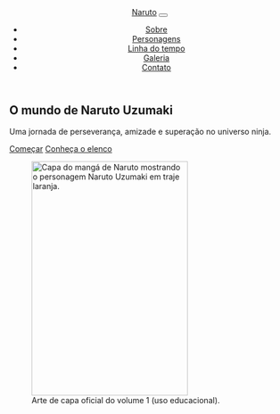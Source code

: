 
  <!-- Cabeçalho / Navegação -->
  <header class="border-bottom">
    <nav class="navbar navbar-expand-lg bg-body-tertiary" role="navigation" aria-label="Navegação principal">
      <div class="container">
        <a class="navbar-brand fw-bold" href="#" aria-label="Página inicial Naruto">Naruto</a>
        <button class="navbar-toggler" type="button" data-bs-toggle="collapse"
                data-bs-target="#navConteudo" aria-controls="navConteudo"
                aria-expanded="false" aria-label="Alternar navegação">
          <span class="navbar-toggler-icon"></span>
        </button>
        <div class="collapse navbar-collapse" id="navConteudo">
          <ul class="navbar-nav ms-auto mb-2 mb-lg-0">
            <li class="nav-item"><a class="nav-link" href="#sobre" aria-current="page">Sobre</a></li>
            <li class="nav-item"><a class="nav-link" href="#personagens">Personagens</a></li>
            <li class="nav-item"><a class="nav-link" href="#linha-do-tempo">Linha do tempo</a></li>
            <li class="nav-item"><a class="nav-link" href="#galeria">Galeria</a></li>
            <li class="nav-item"><a class="nav-link" href="#contato">Contato</a></li>
          </ul>
        </div>
      </div>
    </nav>
  </header>

  <!-- Conteúdo principal -->
  <main id="conteudo-principal" role="main">
    <!-- Hero -->
    <section class="hero py-5" aria-label="Introdução">
      <div class="container d-flex flex-column flex-lg-row align-items-center gap-4">
        <div class="flex-grow-1" data-sr="fade-up">
          <h1 class="display-5 fw-bold">O mundo de Naruto Uzumaki</h1>
          <p class="lead mb-3">
            Uma jornada de perseverança, amizade e superação no universo ninja.
          </p>
          <div class="d-flex gap-2">
            <a class="btn btn-primary" href="#sobre">Começar</a>
            <a class="btn btn-outline-primary" href="#personagens">Conheça o elenco</a>
          </div>
        </div>
        <figure class="m-0 text-center" data-sr="fade-in">
          <img
            src="https://upload.wikimedia.org/wikipedia/en/9/94/NarutoCoverTankobon1.jpg"
            class="img-fluid rounded shadow"
            style="max-width: 280px"
            alt="Capa do mangá de Naruto mostrando o personagem Naruto Uzumaki em traje laranja."
            width="280"
            height="420"
            loading="lazy"
          />
          <figcaption class="small mt-2 text-muted">Arte de capa oficial do volume 1 (uso educacional).</figcaption>
        </figure>
      </div>
    </section>


